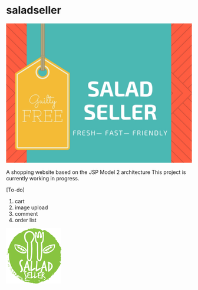 # saladseller
![SaladSeller](/WebContent/images/ppt.jpg)


A shopping website based on the JSP Model 2 architecture
This project is currently working in progress.

[To-do]
1. cart
2. image upload
3. comment
4. order list

![logo](/WebContent/images/logo_small.png)

